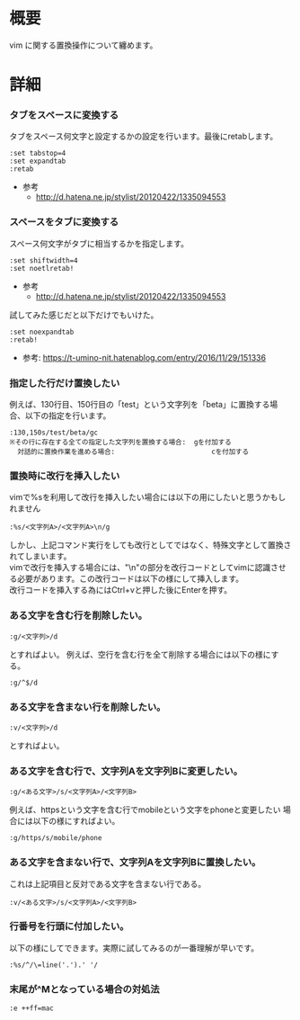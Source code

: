 # 概要 
vim に関する置換操作について纏めます。

# 詳細 

### タブをスペースに変換する
タブをスペース何文字と設定するかの設定を行います。最後にretabします。
```
:set tabstop=4
:set expandtab
:retab
```

- 参考
  - http://d.hatena.ne.jp/stylist/20120422/1335094553

### スペースをタブに変換する
スペース何文字がタブに相当するかを指定します。
```
:set shiftwidth=4
:set noetlretab!
```

- 参考
  - http://d.hatena.ne.jp/stylist/20120422/1335094553

試してみた感じだと以下だけでもいけた。
```
:set noexpandtab
:retab!
```
- 参考: https://t-umino-nit.hatenablog.com/entry/2016/11/29/151336

### 指定した行だけ置換したい 
例えば、130行目、150行目の「test」という文字列を「beta」に置換する場合、以下の指定を行います。
```
:130,150s/test/beta/gc
※その行に存在する全ての指定した文字列を置換する場合:  gを付加する
  対話的に置換作業を進める場合:                        cを付加する
```

### 置換時に改行を挿入したい 
vimで%sを利用して改行を挿入したい場合には以下の用にしたいと思うかもしれません
```
:%s/<文字列A>/<文字列A>\n/g
```
しかし、上記コマンド実行をしても改行としてではなく、特殊文字として置換されてしまいます。  
vimで改行を挿入する場合には、"\n"の部分を改行コードとしてvimに認識させる必要があります。この改行コードは以下の様にして挿入します。  
改行コードを挿入する為にはCtrl+vと押した後にEnterを押す。


### ある文字を含む行を削除したい。 
```
:g/<文字列>/d
```

とすればよい。 例えば、空行を含む行を全て削除する場合には以下の様にする。
```
:g/^$/d
```

### ある文字を含まない行を削除したい。 
```
:v/<文字列>/d
```
とすればよい。

### ある文字を含む行で、文字列Aを文字列Bに変更したい。 
```
:g/<ある文字>/s/<文字列A>/<文字列B>
```

例えば、httpsという文字を含む行でmobileという文字をphoneと変更したい 場合には以下の様にすればよい。
```
:g/https/s/mobile/phone
```

### ある文字を含まない行で、文字列Aを文字列Bに置換したい。 
これは上記項目と反対である文字を含まない行である。
```
:v/<ある文字>/s/<文字列A>/<文字列B>
```

### 行番号を行頭に付加したい。 
以下の様にしてできます。実際に試してみるのが一番理解が早いです。
```
:%s/^/\=line('.').' '/ 
```

### 末尾が^Mとなっている場合の対処法 
```
:e ++ff=mac
```
